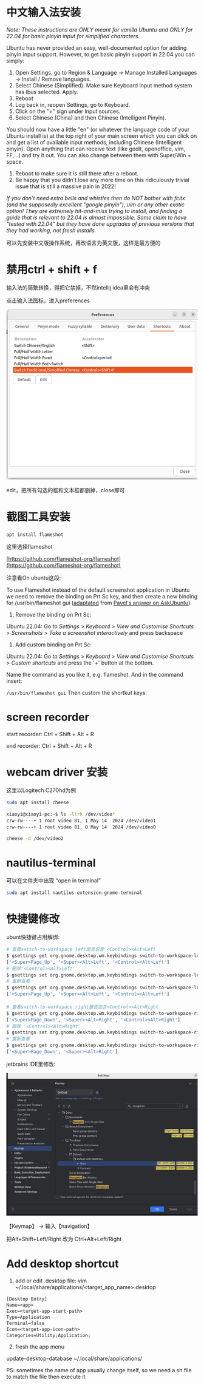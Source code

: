 
# 中文输入法安装

*Note: These instructions are ONLY meant for vanilla Ubuntu and ONLY for 22.04 for basic pinyin input for simplified characters.*

Ubuntu has never provided an easy, well-documented option for adding pinyin input support. However, to get basic pinyin support in 22.04 you can simply:

1. Open Settings, go to Region & Language -> Manage Installed Languages -> Install / Remove languages.
2. Select Chinese (Simplified). Make sure Keyboard Input method system has Ibus selected. Apply.
3. Reboot
4. Log back in, reopen Settings, go to Keyboard.
5. Click on the "+" sign under Input sources.
6. Select Chinese (China) and then Chinese (Intelligent Pinyin).

You should now have a little "en" (or whatever the language code of your Ubuntu install is) at the top right of your main screen which you can click on and get a list of available input methods, including Chinese (Intelligent pinyin). Open anything that can receive text (like gedit, openoffice, vim, FF,...) and try it out. You can also change between them with Super/Win + space.

1. Reboot to make sure it is still there after a reboot.
2. Be happy that you didn't lose any more time on this ridiculously trivial issue that is still a massive pain in 2022!

*If you don't need extra bells and whistles then do NOT bother with fcitx (and the supposedly excellent "google pinyin"), uim or any other exotic option! They are extremely hit-and-miss trying to install, and finding a guide that is relevant to 22.04 is almost impossible. Some claim to have "tested with 22.04" but they have done upgrades of previous versions that they had working, not fresh installs.*

可以先安装中文版操作系统，再改语言为英文版，这样是最方便的

# 禁用ctrl + shift + f

输入法的简繁转换，得把它禁掉，不然intellij idea里会有冲突

点击输入法图标，进入preferences

![Untitled](./_imgs//Untitled.png)

edit，把所有勾选的框和文本框都删掉，close即可

# 截图工具安装

`apt install flameshot`

这里选择flameshot

[https://github.com/flameshot-org/flameshot](https://github.com/flameshot-org/flameshot)

注意看On ubuntu这段:

To use Flameshot instead of the default screenshot application in Ubuntu we need to remove the binding on Prt Sc key, and then create a new binding for /usr/bin/flameshot gui ([adaptated](https://askubuntu.com/posts/1039949/revisions) from [Pavel's answer on AskUbuntu](https://askubuntu.com/revisions/1036473/1)).

1. Remove the binding on Prt Sc:

Ubuntu 22.04: Go to *Settings* > *Keyboard* > *View and Customise Shortcuts* > *Screenshots* > *Take a screenshot interactively* and press backspace

1. Add custom binding on Prt Sc:

Ubuntu 22.04: Go to *Settings* > *Keyboard* > *View and Customise Shortcuts* > *Custom shortcuts* and press the '+' button at the bottom.

Name the command as you like it, e.g. flameshot. And in the command insert:

 `/usr/bin/flameshot gui` Then custom the shortkut keys.



# screen recorder

start recorder: Ctrl + Shift + Alt + R

end recorder: Ctrl + Shift + Alt + R





# webcam driver 安装

这里以Logitech C270hd为例

```bash
sudo apt install cheese
```

```bash
xiaoyi@xiaoyi-pc:~$ ls -ltrh /dev/video*
crw-rw----+ 1 root video 81, 1 May 14  2024 /dev/video1
crw-rw----+ 1 root video 81, 0 May 14  2024 /dev/video0
```

```bash
cheese -d /dev/video2
```

# nautilus-terminal

可以在文件夹中出现 “open in terminal”

```bash
sudo apt install nautilus-extension-gnome-terminal
```

# 快捷键修改

ubunt快捷键占用解绑:

```bash
# 查看switch-to-workspace left是否包含 <Control><Alt>Left
$ gsettings get org.gnome.desktop.wm.keybindings switch-to-workspace-left
['<Super>Page_Up', '<Super><Alt>Left', '<Control><Alt>Left']
# 删除'<Control><Alt>Left'
$ gsettings set org.gnome.desktop.wm.keybindings switch-to-workspace-left "['<Super>Page_Up', '<Super><Alt>Left']"
# 重新查看
$ gsettings get org.gnome.desktop.wm.keybindings switch-to-workspace-left
['<Super>Page_Up', '<Super><Alt>Left', '<Control><Alt>Left']

# 查看switch-to-workspace right是否包含<Control><Alt>Right
$ gsettings get org.gnome.desktop.wm.keybindings switch-to-workspace-right
['<Super>Page_Down', '<Super><Alt>Right', '<Control><Alt>Right']
# 删除 '<Control><Alt>Right'
$ gsettings set org.gnome.desktop.wm.keybindings switch-to-workspace-right "['<Super>Page_Down', '<Super><Alt>Right']"
# 重新查看
$ gsettings get org.gnome.desktop.wm.keybindings switch-to-workspace-right
['<Super>Page_Down', '<Super><Alt>Right']

```

jetbrains IDE里修改:

![Untitled](./_imgs/Untitled%201.png)

【Keymap】 → 输入【navigation】

把Alt+Shift+Left/Right 改为 Ctrl+Alt+Left/Right

# Add desktop shortcut

1. add or edit .desktop file:
vim ~/.local/share/applications/<target_app_name>.desktop 
```shell
[Desktop Entry]
Name=<app>
Exec=<target-app-start-path>
Type=Application
Terminal=false
Icon=<target-app-icon-path>
Categories=Utility;Application;
```

2. fresh the app menu 

update-desktop-database ~/.local/share/applications/



PS: sometimes the name of app usually change itself, so we need a sh file to match the file then execute it
